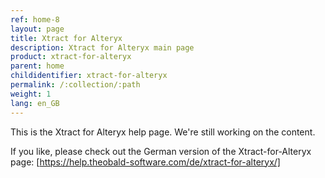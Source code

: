 ```yaml
---
ref: home-8
layout: page
title: Xtract for Alteryx
description: Xtract for Alteryx main page
product: xtract-for-alteryx
parent: home
childidentifier: xtract-for-alteryx
permalink: /:collection/:path
weight: 1
lang: en_GB
---
```


This is the Xtract for Alteryx help page.
We're still working on the content.


If you like, please check out the German version of the Xtract-for-Alteryx page:
[https://help.theobald-software.com/de/xtract-for-alteryx/]